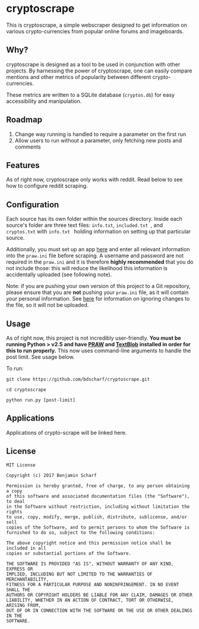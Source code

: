 # cryptoscrape
This is cryptoscrape, a simple webscraper designed to get information on various crypto-currencies from popular online forums and imageboards.

## Why?
cryptoscrape is designed as a tool to be used in conjunction with other projects. By harnessing the power of cryptoscrape, one can easily compare mentions and other metrics of popularity between different crypto-currencies.

These metrics are written to a SQLite database (```cryptos.db```) for easy accessibility and manipulation.

## Roadmap
1. Change way running is handled to require a parameter on the first run
2. Allow users to run without a parameter, only fetching new posts and comments

## Features
As of right now, cryptoscrape only works with reddit. Read below to see how to configure reddit scraping.

## Configuration
Each source has its own folder within the sources directory. Inside each source's folder are three text files: ```info.txt```, ```included.txt ```, and ```cryptos.txt``` with ```info.txt ``` holding information on setting up that particular source.

Additionally, you must set up an app [here](https://www.reddit.com/prefs/apps/) and enter all relevant information into the ```praw.ini``` file before scraping. A username and password are not required in the ```praw.ini``` and it is therefore **highly recommended** that you do not include those: this will reduce the likelihood this information is accidentally uploaded (see following note).

Note: if you are pushing your own version of this project to a Git repository, please ensure that you are **not** pushing your ```praw.ini``` file, as it will contain *your* personal information. See [here](https://stackoverflow.com/questions/3319479/can-i-git-commit-a-file-and-ignore-its-content-changes) for information on ignoring changes to the file, so it will not be uploaded.

## Usage
As of right now, this project is not incredibly user-friendly. **You must be running Python > v2.5 and have [PRAW](http://praw.readthedocs.io/en/latest/getting_started/installation.html)  and [TextBlob](https://textblob.readthedocs.io/en/dev/index.html#get-it-now) installed in order for this to run properly.** This now uses command-line arguments to handle the post limit. See usage below.

To run:

```
git clone https://github.com/bdscharf/cryptoscrape.git

cd cryptoscrape

python run.py [post-limit]
```

## Applications
Applications of crypto-scrape will be linked here.

## License

~~~
MIT License

Copyright (c) 2017 Benjamin Scharf

Permission is hereby granted, free of charge, to any person obtaining a copy
of this software and associated documentation files (the "Software"), to deal
in the Software without restriction, including without limitation the rights
to use, copy, modify, merge, publish, distribute, sublicense, and/or sell
copies of the Software, and to permit persons to whom the Software is
furnished to do so, subject to the following conditions:

The above copyright notice and this permission notice shall be included in all
copies or substantial portions of the Software.

THE SOFTWARE IS PROVIDED "AS IS", WITHOUT WARRANTY OF ANY KIND, EXPRESS OR
IMPLIED, INCLUDING BUT NOT LIMITED TO THE WARRANTIES OF MERCHANTABILITY,
FITNESS FOR A PARTICULAR PURPOSE AND NONINFRINGEMENT. IN NO EVENT SHALL THE
AUTHORS OR COPYRIGHT HOLDERS BE LIABLE FOR ANY CLAIM, DAMAGES OR OTHER
LIABILITY, WHETHER IN AN ACTION OF CONTRACT, TORT OR OTHERWISE, ARISING FROM,
OUT OF OR IN CONNECTION WITH THE SOFTWARE OR THE USE OR OTHER DEALINGS IN THE
SOFTWARE.
~~~

